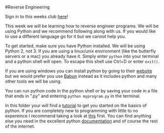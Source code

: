 #Reverse Engineering

Sign in to this weeks club [here]()!

This week we will be learning how to reverse engineer programs. We will be using Python and we recommend following along with us. If you would like to use a different language go for it but we cannot help you.

To get started, make sure you have Python installed. We will be using Python 2, not 3.
If you are using a linux/unix environment (like the butterfly servers or a mac) you already have it.
Simply enter `python` into your terminal and a python shell will open. To escape this shell use Ctrl+D or enter `exit()`.

If you are using windows you can install python by going to their [website](http://python.org) but we would prefer you use [Babun](http://babun.github.io) instead as it includes python and many other tools we will be using.

You can run python code in the python shell or by saving your code in a file that ends in ".py" and entering `python myprogram.py` in the terminal.

In this folder your will find a [tutorial](tutorial.py) to get you started on the basics of python. If you are completely new to programming with little to no expereince I recommend taking a look at [this](http://kchung.co/public/python/tutorial/1_firststeps.md) first. You can find anything else you need in the excellent python [documentation](https://docs.python.org/2/) and of course the rest of the internet.
